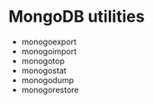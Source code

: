 # MongoDB utilities

- monogoexport
- monogoimport
- monogotop
- monogostat
- monogodump
- monogorestore
